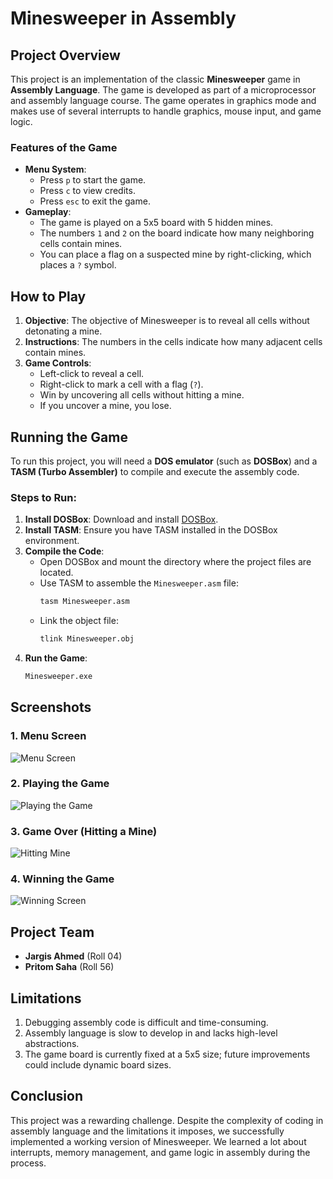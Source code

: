 # Minesweeper in Assembly

## Project Overview
This project is an implementation of the classic **Minesweeper** game in **Assembly Language**. The game is developed as part of a microprocessor and assembly language course. The game operates in graphics mode and makes use of several interrupts to handle graphics, mouse input, and game logic.

### Features of the Game
- **Menu System**: 
  - Press `p` to start the game.
  - Press `c` to view credits.
  - Press `esc` to exit the game.
- **Gameplay**:
  - The game is played on a 5x5 board with 5 hidden mines.
  - The numbers `1` and `2` on the board indicate how many neighboring cells contain mines.
  - You can place a flag on a suspected mine by right-clicking, which places a `?` symbol.
  
## How to Play
1. **Objective**: The objective of Minesweeper is to reveal all cells without detonating a mine.
2. **Instructions**: The numbers in the cells indicate how many adjacent cells contain mines.
3. **Game Controls**:
   - Left-click to reveal a cell.
   - Right-click to mark a cell with a flag (`?`).
   - Win by uncovering all cells without hitting a mine.
   - If you uncover a mine, you lose.

## Running the Game
To run this project, you will need a **DOS emulator** (such as **DOSBox**) and a **TASM (Turbo Assembler)** to compile and execute the assembly code.

### Steps to Run:
1. **Install DOSBox**: Download and install [DOSBox](https://www.dosbox.com/).
2. **Install TASM**: Ensure you have TASM installed in the DOSBox environment.
3. **Compile the Code**:
   - Open DOSBox and mount the directory where the project files are located.
   - Use TASM to assemble the `Minesweeper.asm` file:
     ```bash
     tasm Minesweeper.asm
     ```
   - Link the object file:
     ```bash
     tlink Minesweeper.obj
     ```
4. **Run the Game**:
   ```bash
   Minesweeper.exe

## Screenshots

### 1. Menu Screen
![Menu Screen](./assets/1.png)

### 2. Playing the Game
![Playing the Game](./assets/2.png)

### 3. Game Over (Hitting a Mine)
![Hitting Mine](./assets/3.png)

### 4. Winning the Game
![Winning Screen](./assets/4.png)

## Project Team
- **Jargis Ahmed** (Roll 04)
- **Pritom Saha** (Roll 56)

## Limitations
1. Debugging assembly code is difficult and time-consuming.
2. Assembly language is slow to develop in and lacks high-level abstractions.
3. The game board is currently fixed at a 5x5 size; future improvements could include dynamic board sizes.

## Conclusion
This project was a rewarding challenge. Despite the complexity of coding in assembly language and the limitations it imposes, we successfully implemented a working version of Minesweeper. We learned a lot about interrupts, memory management, and game logic in assembly during the process.
